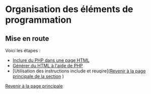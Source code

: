 # Organisation des éléments de programmation


## Mise en route

Voici les étapes :

- [Inclure du PHP dans une page HTML](inclusion-php-html.md)
- [Générer du HTML à l'aide de PHP](generation-html-avec-php.md)
- [Utilisation des instructions include et reuqire]([Revenir à la page principale de la section](README.md)
)

[Revenir à la page principale](../README.md)
